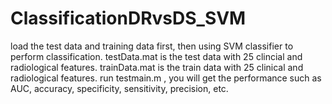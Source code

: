 # ClassificationDRvsDS_SVM
load the test data and training data first, then using SVM classifier to perform classification.
testData.mat is the test data with 25 clincial and radiological features.
trainData.mat is the train data with 25 clinical and radiological features.
run testmain.m , you will get the performance such as AUC, accuracy, specificity, sensitivity, precision, etc.
